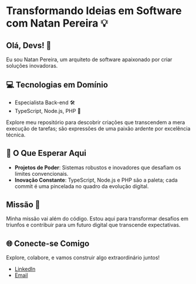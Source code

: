 # Transformando Ideias em Software com Natan Pereira 💡

## Olá, Devs! 👋

Eu sou Natan Pereira, um arquiteto de software apaixonado por criar soluções inovadoras.

## 💻 Tecnologias em Domínio

- Especialista Back-end 🛠️
- TypeScript, Node.js, PHP 🐘

Explore meu repositório para descobrir criações que transcendem a mera execução de tarefas; são expressões de uma paixão ardente por excelência técnica.

## 🌟 O Que Esperar Aqui

- **Projetos de Poder**: Sistemas robustos e inovadores que desafiam os limites convencionais.
- **Inovação Constante**: TypeScript, Node.js e PHP são a paleta; cada commit é uma pincelada no quadro da evolução digital.

## Missão 🚀

Minha missão vai além do código. Estou aqui para transformar desafios em triunfos e contribuir para um futuro digital que transcende expectativas.

## 🌐 Conecte-se Comigo

Explore, colabore, e vamos construir algo extraordinário juntos!

- [LinkedIn](https://www.linkedin.com/in/natan-pereira-699954b4/)
- [Email](mailto:natanj49@gmail.com)
